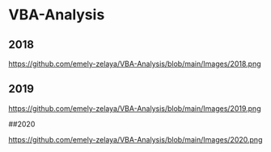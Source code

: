 # VBA-Analysis



## 2018


https://github.com/emely-zelaya/VBA-Analysis/blob/main/Images/2018.png


## 2019


https://github.com/emely-zelaya/VBA-Analysis/blob/main/Images/2019.png



##2020



https://github.com/emely-zelaya/VBA-Analysis/blob/main/Images/2020.png
